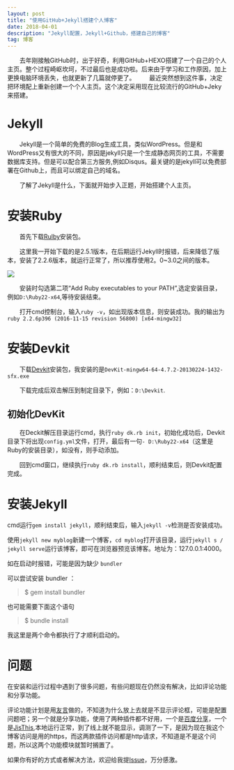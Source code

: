 ```yaml
---
layout: post
title: "使用GitHub+Jekyll搭建个人博客"
date: 2018-04-01 
description: "Jekyll配置，Jekyll+Github，搭建自己的博客"
tag: 博客
---   
```


　　去年刚接触GitHub时，出于好奇，利用GitHub+HEXO搭建了一个自己的个人主页。整个过程崎岖坎坷，不过最后也是成功啦。后来由于学习和工作原因，加上更换电脑环境丢失，也就更新了几篇就停更了。
　　最近突然想到这件事，决定把环境配上重新创建一个个人主页。这个决定采用现在比较流行的GitHub+Jeky来搭建。
　　
# **Jekyll** #
    
&ensp;&ensp;&ensp;&ensp;Jekyll是一个简单的免费的Blog生成工具，类似WordPress。但是和WordPress又有很大的不同，原因是jekyll只是一个生成静态网页的工具，不需要数据库支持。但是可以配合第三方服务,例如Disqus。最关键的是jekyll可以免费部署在Github上，而且可以绑定自己的域名。

&ensp;&ensp;&ensp;&ensp;了解了Jekyll是什么，下面就开始步入正题，开始搭建个人主页。
　　
# **安装Ruby** #

&ensp;&ensp;&ensp;&ensp;首先下载[Rulby](https://rubyinstaller.org/downloads/ "Ruby")安装包。

&ensp;&ensp;&ensp;&ensp;这里我一开始下载的是2.5.1版本，在后期运行Jekyll时报错，后来降低了版本，安装了2.2.6版本，就运行正常了，所以推荐使用2。0~3.0之间的版本。

![](https://i.imgur.com/plTy6wX.png)

&ensp;&ensp;&ensp;&ensp;安装时勾选第二项“Add Ruby executables to your PATH”,选定安装目录，例如`D:\Ruby22-x64`,等待安装结束。

&ensp;&ensp;&ensp;&ensp;打开cmd控制台，输入`ruby -v`，如出现版本信息，则安装成功。我的输出为`ruby 2.2.6p396 (2016-11-15 revision 56800) [x64-mingw32]`

# **安装Devkit** #


&ensp;&ensp;&ensp;&ensp;下载[Devkit](https://rubyinstaller.org/downloads/ "Devkit")安装包，我安装的是`DevKit-mingw64-64-4.7.2-20130224-1432-sfx.exe`

&ensp;&ensp;&ensp;&ensp;下载完成后双击解压到制定目录下，例如：`D:\Devkit`.

## 初始化DevKit ##


&ensp;&ensp;&ensp;&ensp;在Deckit解压目录运行cmd，执行`ruby dk.rb init`，初始化成功后，Devkit目录下将出现`config.yml`文件，打开，最后有一句`- D:\Ruby22-x64`（这里是Ruby的安装目录），如没有，则手动添加。

&ensp;&ensp;&ensp;&ensp;回到cmd窗口，继续执行`ruby dk.rb install`，顺利结束后，则Devkit配置完成。

# **安装Jekyll** #


cmd运行`gem install jekyll`，顺利结束后，输入`jekyll -v`检测是否安装成功。

使用`jekyll new myblog`新建一个博客，`cd myblog`打开该目录，运行`jekyll s / jekyll serve`运行该博客，即可在浏览器预览该博客。地址为：127.0.0.1:4000。

如在启动时报错，可能是因为缺少 `bundler`

可以尝试安装 bundler ：

> $ gem install bundler

也可能需要下面这个语句

> $ bundle install

我这里是两个命令都执行了才顺利启动的。

# **问题** #

在安装和运行过程中遇到了很多问题，有些问题现在仍然没有解决，比如评论功能和分享功能。

评论功能计划是用[友言](http://www.uyan.cc/)做的，不知道为什么放上去就是不显示评论框，可能是配置问题吧；另一个就是分享功能，使用了两种插件都不好用，一个是[百度分享](http://share.baidu.com/)，一个是[JisThis](http://www.jiathis.com/),本地运行正常，到了线上就不能显示，调测了一下，是因为现在我这个博客访问是用的https，而这两款插件访问都是http请求，不知道是不是这个问题，所以这两个功能模块就暂时搁置了。

如果你有好的方式或者解决方法，欢迎给我提[Issue]([Issues](https://github.com/myifeng/myifeng.github.io/issues))，万分感激。